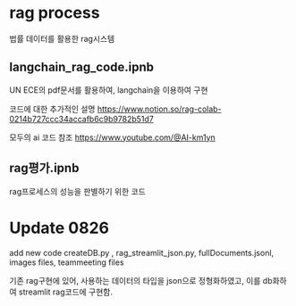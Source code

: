 # rag process
법률 데이터를 활용한 rag시스템

## langchain_rag_code.ipnb 
UN ECE의 pdf문서를 활용하여, langchain을 이용하여 구현


코드에 대한 추가적인 설명
https://www.notion.so/rag-colab-0214b727ccc34accafb6c9b9782b51d7


모두의 ai 코드 참조 https://www.youtube.com/@AI-km1yn

## rag평가.ipnb
rag프로세스의 성능을 판별하기 위한 코드


# Update 0826
add new code createDB.py , rag_streamlit_json.py, fullDocuments.jsonl, images files, teammeeting files

기존 rag구현에 있어, 사용하는 데이터의 타입을 json으로 정형화하였고, 이를 db화하여 streamlit rag코드에 구현함.

